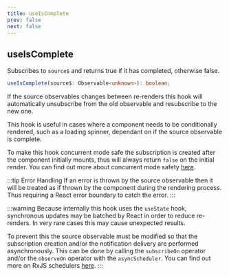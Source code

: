 ```yaml
---
title: useIsComplete
prev: false
next: false
---
```


## useIsComplete

Subscribes to `source$` and returns true if it has completed, otherwise false.

```ts
useIsComplete(source$: Observable<unknown>): boolean;
```

If the source observables changes between re-renders this hook will automatically unsubscribe from the old observable and resubscribe to the new one.

This hook is useful in cases where a component needs to be conditionally rendered, such as a loading spinner, dependant on if the source observable is complete.

To make this hook concurrent mode safe the subscription is created after the component initially mounts, thus will always return `false` on the initial render. You can find out more about concurrent mode safety [here](/guide/core-concepts#concurrent-mode-safety).

:::tip Error Handling
If an error is thrown by the source observable then it will be treated as if thrown by the component during the rendering process. Thus requiring a React error boundary to catch the error.
:::

:::warning
Because internally this hook uses the `useState` hook, synchronous updates may be batched by React in order to reduce re-renders. In very rare cases this may cause unexpected results.

To prevent this the source observable must be modified so that the subscription creation and/or the notification delivery are performed asynchronously. This can be done by calling the `subscribeOn` operator and/or the `observeOn` operator with the `asyncScheduler`. You can find out more on RxJS schedulers [here](https://rxjs.dev/guide/scheduler).
:::
